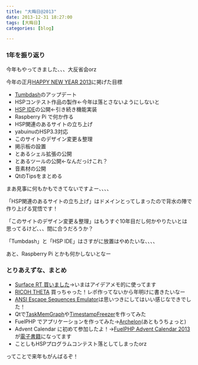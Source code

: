 ```yaml
---
title: "大晦日@2013"
date: 2013-12-31 18:27:00
tags: [大晦日]
categories: [blog]

---
```


### 1年を振り返り

今年もやってきました、、、大反省会orz

今年の正月[HAPPY NEW YEAR 2013][1]に掲げた目標

 [1]: /blog/2013/01/01/happy-new-year-2013

  * [Tumbdash][2]のアップデート
  * HSPコンテスト作品の製作←今年は落とさないようにしないと
  * [HSP IDE][3]の公開←引き続き機能実装
  * Raspberry Pi で何か作る
  * HSP関連のあるサイトの立ち上げ
  * yabuinuのHSP3.3対応
  * このサイトのデザイン変更＆整理
  * 掲示板の設置
  * とあるシェル拡張の公開
  * とあるツールの公開←なんだっけこれ？
  * 音素材の公開
  * QtのTipsをまとめる

 [2]: https://play.google.com/store/apps/details?id=net.sharkpp.Tumbdash
 [3]: https://github.com/sharkpp/hspide

まあ見事に何もかもできてないですよー、、、、

「HSP関連のあるサイトの立ち上げ」はドメインとってしまったので背水の陣で作り上げる覚悟です！

「このサイトのデザイン変更＆整理」はもうすぐ10年目だし何かやりたいとは思ってるけど、、、間に合うだろうか？

「Tumbdash」と「HSP IDE」はさすがに放置はやめたいな、、、、

あと、Raspberry Pi とかも何かしないとなー

### とりあえずな、まとめ

  * [Surface RT 買いました][4]→いまはアイデアメモ的に使ってます
  * [RICOH THETA][5] 買っちゃった！レポ作ってないから年明けに書きたいなー
  * [ANSI Escape Sequences Emulator][6]は思いつきにしてはいい感じなできでした！
  * Qtで[TaskMemGraph][7]や[TimestampFreezer][8]を作ってみた
  * FuelPHP でアプリケーションを作ってみた→[Archelon][9](あともうちょっと)
  * Advent Calendar に初めて参加したよ！→[FuelPHP Advent Calendar 2013][10]が[電子書籍][11]になってます
  * ことしもHSPプログラムコンテスト落としてしまったorz

 [4]: /blog/2013/03/16/bought-surface-rt
 [5]: https://theta360.com/ja/
 [6]: https://github.com/sharkpp/AnsiEscapeSequencesEmulator
 [7]: https://github.com/sharkpp/TaskMemGraph
 [8]: https://github.com/sharkpp/TimestampFreezer
 [9]: https://github.com/sharkpp/Archelon
 [10]: http://atnd.org/events/45096
 [11]: http://tatsu-zine.com/books/fuelphpadvent2013

ってことで来年もがんばるぞ！